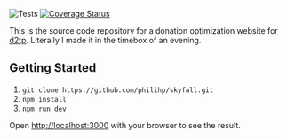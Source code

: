 ![Tests](https://github.com/philihp/skyfall.js/workflows/tests/badge.svg)
[![Coverage Status](https://coveralls.io/repos/github/philihp/skyfall.js/badge.svg?branch=master&force=reload)](https://coveralls.io/github/philihp/skyfall.js?branch=master)

This is the source code repository for a donation optimization website for [d2tp](https://www.data2thepeople.org). Literally I made it in the timebox of an evening.

## Getting Started

1. `git clone https://github.com/philihp/skyfall.git`
2. `npm install`
3. `npm run dev`

Open [http://localhost:3000](http://localhost:3000) with your browser to see the result.
